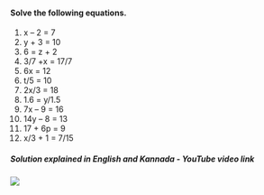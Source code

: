 #### Solve the following equations.
1. x – 2 = 7 
2. y + 3 = 10 
3. 6 = z + 2
4. 3/7 +x = 17/7
5. 6x = 12 
6. t/5 = 10
7. 2x/3 = 18
8. 1.6 = y/1.5
9. 7x – 9 = 16
10. 14y – 8 = 13 
11. 17 + 6p = 9 
12. x/3 + 1 = 7/15

##### Solution explained in English and Kannada - YouTube video link
[![](https://img.youtube.com/vi/zmd2QgIBjyo/0.jpg)](https://www.youtube.com/watch?v=zmd2QgIBjyo)
